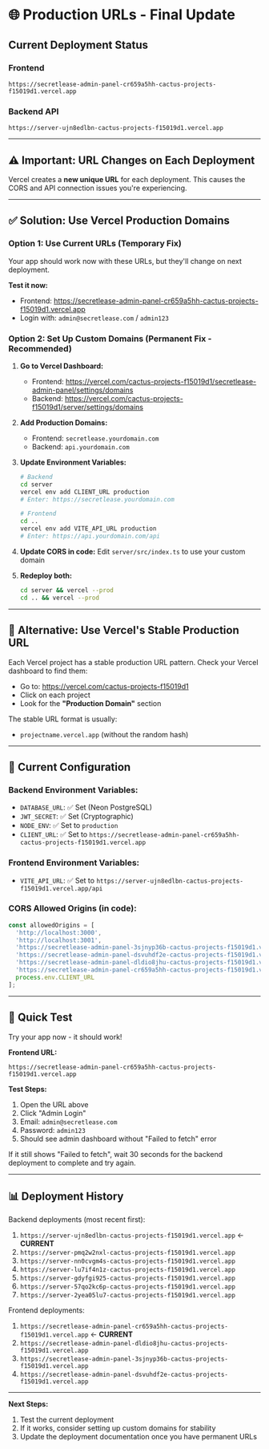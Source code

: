 # 🌐 Production URLs - Final Update

## Current Deployment Status

### **Frontend**
```
https://secretlease-admin-panel-cr659a5hh-cactus-projects-f15019d1.vercel.app
```

### **Backend API**
```
https://server-ujn8edlbn-cactus-projects-f15019d1.vercel.app
```

---

## ⚠️ Important: URL Changes on Each Deployment

Vercel creates a **new unique URL** for each deployment. This causes the CORS and API connection issues you're experiencing.

---

## ✅ Solution: Use Vercel Production Domains

### Option 1: Use Current URLs (Temporary Fix)

Your app should work now with these URLs, but they'll change on next deployment.

**Test it now:**
- Frontend: https://secretlease-admin-panel-cr659a5hh-cactus-projects-f15019d1.vercel.app
- Login with: `admin@secretlease.com` / `admin123`

### Option 2: Set Up Custom Domains (Permanent Fix - Recommended)

1. **Go to Vercel Dashboard:**
   - Frontend: https://vercel.com/cactus-projects-f15019d1/secretlease-admin-panel/settings/domains
   - Backend: https://vercel.com/cactus-projects-f15019d1/server/settings/domains

2. **Add Production Domains:**
   - Frontend: `secretlease.yourdomain.com`
   - Backend: `api.yourdomain.com`

3. **Update Environment Variables:**
   ```bash
   # Backend
   cd server
   vercel env add CLIENT_URL production
   # Enter: https://secretlease.yourdomain.com
   
   # Frontend
   cd ..
   vercel env add VITE_API_URL production
   # Enter: https://api.yourdomain.com/api
   ```

4. **Update CORS in code:**
   Edit `server/src/index.ts` to use your custom domain

5. **Redeploy both:**
   ```bash
   cd server && vercel --prod
   cd .. && vercel --prod
   ```

---

## 🔧 Alternative: Use Vercel's Stable Production URL

Each Vercel project has a stable production URL pattern. Check your Vercel dashboard to find them:

- Go to: https://vercel.com/cactus-projects-f15019d1
- Click on each project
- Look for the **"Production Domain"** section

The stable URL format is usually:
- `projectname.vercel.app` (without the random hash)

---

## 📝 Current Configuration

### Backend Environment Variables:
- `DATABASE_URL`: ✅ Set (Neon PostgreSQL)
- `JWT_SECRET`: ✅ Set (Cryptographic)
- `NODE_ENV`: ✅ Set to `production`
- `CLIENT_URL`: ✅ Set to `https://secretlease-admin-panel-cr659a5hh-cactus-projects-f15019d1.vercel.app`

### Frontend Environment Variables:
- `VITE_API_URL`: ✅ Set to `https://server-ujn8edlbn-cactus-projects-f15019d1.vercel.app/api`

### CORS Allowed Origins (in code):
```javascript
const allowedOrigins = [
  'http://localhost:3000',
  'http://localhost:3001',
  'https://secretlease-admin-panel-3sjnyp36b-cactus-projects-f15019d1.vercel.app',
  'https://secretlease-admin-panel-dsvuhdf2e-cactus-projects-f15019d1.vercel.app',
  'https://secretlease-admin-panel-dldio8jhu-cactus-projects-f15019d1.vercel.app',
  'https://secretlease-admin-panel-cr659a5hh-cactus-projects-f15019d1.vercel.app',
  process.env.CLIENT_URL
];
```

---

## 🎯 Quick Test

Try your app now - it should work!

**Frontend URL:**
```
https://secretlease-admin-panel-cr659a5hh-cactus-projects-f15019d1.vercel.app
```

**Test Steps:**
1. Open the URL above
2. Click "Admin Login"
3. Email: `admin@secretlease.com`
4. Password: `admin123`
5. Should see admin dashboard without "Failed to fetch" error

If it still shows "Failed to fetch", wait 30 seconds for the backend deployment to complete and try again.

---

## 📊 Deployment History

Backend deployments (most recent first):
1. `https://server-ujn8edlbn-cactus-projects-f15019d1.vercel.app` ← **CURRENT**
2. `https://server-pmq2w2nxl-cactus-projects-f15019d1.vercel.app`
3. `https://server-nn0cvgm4s-cactus-projects-f15019d1.vercel.app`
4. `https://server-lu7if4n1z-cactus-projects-f15019d1.vercel.app`
5. `https://server-gdyfgi925-cactus-projects-f15019d1.vercel.app`
6. `https://server-57qo2kc6p-cactus-projects-f15019d1.vercel.app`
7. `https://server-2yea05lu7-cactus-projects-f15019d1.vercel.app`

Frontend deployments:
1. `https://secretlease-admin-panel-cr659a5hh-cactus-projects-f15019d1.vercel.app` ← **CURRENT**
2. `https://secretlease-admin-panel-dldio8jhu-cactus-projects-f15019d1.vercel.app`
3. `https://secretlease-admin-panel-3sjnyp36b-cactus-projects-f15019d1.vercel.app`
4. `https://secretlease-admin-panel-dsvuhdf2e-cactus-projects-f15019d1.vercel.app`

---

**Next Steps:**
1. Test the current deployment
2. If it works, consider setting up custom domains for stability
3. Update the deployment documentation once you have permanent URLs
